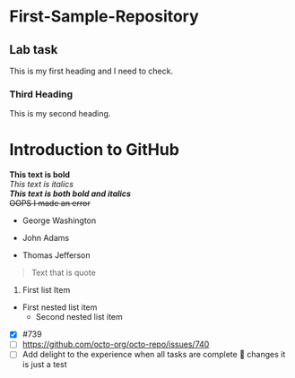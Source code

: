 # First-Sample-Repository
## Lab task
This is my first heading and I need to check.
### Third Heading
This is my second heading.
# Introduction to GitHub
**This text is bold**\
*This text is italics*\
***This text is both bold and italics***\
~~OOPS I made an error~~
- George Washington
* John Adams
+ Thomas Jefferson
> Text that is quote
1. First list Item
  - First nested list item
     - Second nested list item
- [x] #739
- [ ] https://github.com/octo-org/octo-repo/issues/740
- [ ] Add delight to the experience when all tasks are
complete :tada:
changes
it is just a test
